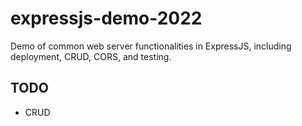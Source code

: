 # expressjs-demo-2022
 Demo of common web server functionalities in ExpressJS, including deployment, CRUD, CORS, and testing.


## TODO

- CRUD